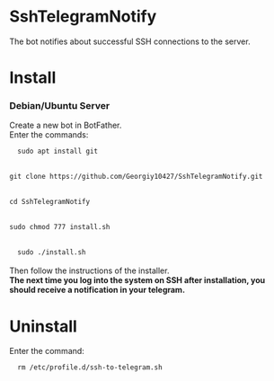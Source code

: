 # SshTelegramNotify
The bot notifies about successful SSH connections to the server.

<h1><b>Install</b></h1>
<h3> Debian/Ubuntu Server <br> </h3>
<a> Create a new bot in BotFather.</a><br>
<a> Enter the commands: </a><br>
<code>
  sudo apt install git
</code><br>
<code> 
git clone https://github.com/Georgiy10427/SshTelegramNotify.git 
</code><br>
<code>
cd SshTelegramNotify 
</code><br>
<code>
sudo chmod 777 install.sh
</code><br>
<code>
  sudo ./install.sh
</code><br>
<a>Then follow the instructions of the installer.</a><br>
<b>The next time you log into the system on SSH after installation, you should receive a notification in your telegram.</b><br>
<h1> Uninstall </h1>
<a> Enter the command: </a> <br>
<code>
  rm /etc/profile.d/ssh-to-telegram.sh
</code><br>
